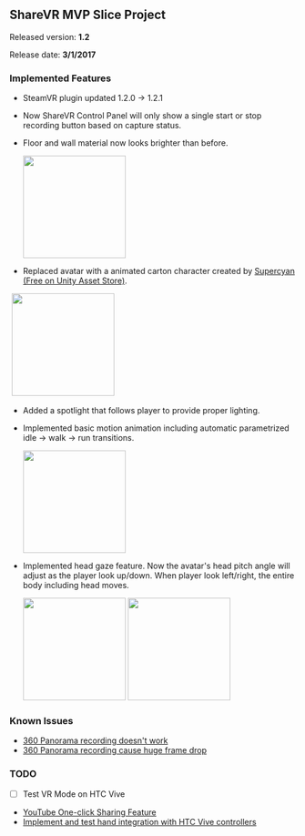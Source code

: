 ## ShareVR MVP Slice Project
Released version: **1.2**

Release date: **3/1/2017**

### Implemented Features

- SteamVR plugin updated 1.2.0 -> 1.2.1
- Now ShareVR Control Panel will only show a single start or stop recording button based on capture status.
- Floor and wall material now looks brighter than before. 
  
  <img src="https://github.com/nuvention-web/Team-H/blob/submission/UnityProjects/MVP_Slice/ReleaseNotes/Images/Wall1.png?raw=true" width="180">
  
- Replaced avatar with a animated carton character created by [Supercyan (Free on Unity Asset Store)](https://www.assetstore.unity3d.com/en/#!/content/79870).
  
  <img src="https://github.com/nuvention-web/Team-H/blob/submission/UnityProjects/MVP_Slice/ReleaseNotes/Images/Avatar2.png?raw=true" width="180">
- Added a spotlight that follows player to provide proper lighting.
- Implemented basic motion animation including automatic parametrized idle -> walk -> run transitions.
  
  <img src="https://github.com/nuvention-web/Team-H/blob/submission/UnityProjects/MVP_Slice/ReleaseNotes/Images/Animation1.png?raw=true" width="180">
- Implemented head gaze feature. Now the avatar's head pitch angle will adjust as the player look up/down. When player look left/right, the entire body including head moves.
  
  <img src="https://github.com/nuvention-web/Team-H/blob/submission/UnityProjects/MVP_Slice/ReleaseNotes/Images/Avatar3.png?raw=true" width="180">
  <img src="https://github.com/nuvention-web/Team-H/blob/submission/UnityProjects/MVP_Slice/ReleaseNotes/Images/Avatar4.png?raw=true" width="180">


### Known Issues

- [360 Panorama recording doesn't work](https://github.com/nuvention-web/Team-H/issues/15)
- [360 Panorama recording cause huge frame drop](https://github.com/nuvention-web/Team-H/issues/15)

### TODO

- [ ] Test VR Mode on HTC Vive
- [YouTube One-click Sharing Feature](https://github.com/nuvention-web/Team-H/issues/16)
- [Implement and test hand integration with HTC Vive controllers](https://github.com/nuvention-web/Team-H/issues/18)
